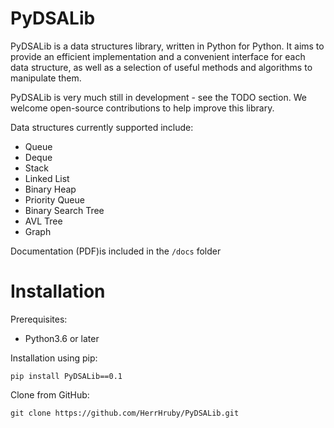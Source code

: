 # PyDSALib

PyDSALib is a data structures library, written in Python for Python. It aims to provide an efficient implementation and a 
convenient interface for each data structure, as well as a selection of useful methods and algorithms to manipulate them.

PyDSALib is very much still in development - see the TODO section. We welcome open-source contributions to help improve
this library.

Data structures currently supported include:

- Queue
- Deque
- Stack
- Linked List
- Binary Heap
- Priority Queue
- Binary Search Tree
- AVL Tree
- Graph

Documentation (PDF)is included in the `/docs` folder

# Installation

Prerequisites:
- Python3.6 or later

Installation using pip:

```pip install PyDSALib==0.1```

Clone from GitHub:

```git clone https://github.com/HerrHruby/PyDSALib.git```








